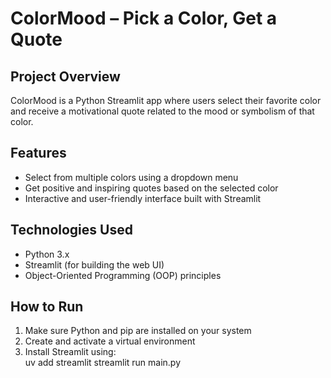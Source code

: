 # ColorMood – Pick a Color, Get a Quote

## Project Overview
ColorMood is a Python Streamlit app where users select their favorite color and receive a motivational quote related to the mood or symbolism of that color.

## Features
- Select from multiple colors using a dropdown menu  
- Get positive and inspiring quotes based on the selected color  
- Interactive and user-friendly interface built with Streamlit

## Technologies Used
- Python 3.x  
- Streamlit (for building the web UI)  
- Object-Oriented Programming (OOP) principles

## How to Run
1. Make sure Python and pip are installed on your system  
2. Create and activate a virtual environment  
3. Install Streamlit using:  
   uv add streamlit
   streamlit run main.py
